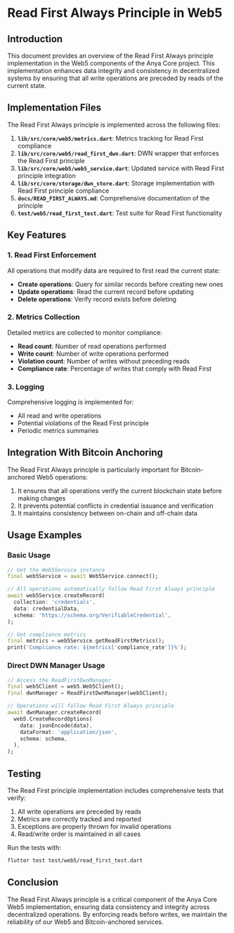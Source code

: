 <!-- markdownlint-disable MD013 line-length -->

# Read First Always Principle in Web5

## Introduction

This document provides an overview of the Read First Always principle implementation in the Web5 components of the Anya Core project. This implementation enhances data integrity and consistency in decentralized systems by ensuring that all write operations are preceded by reads of the current state.

## Implementation Files

The Read First Always principle is implemented across the following files:

1. **`lib/src/core/web5/metrics.dart`**: Metrics tracking for Read First compliance
2. **`lib/src/core/web5/read_first_dwn.dart`**: DWN wrapper that enforces the Read First principle
3. **`lib/src/core/web5/web5_service.dart`**: Updated service with Read First principle integration
4. **`lib/src/core/storage/dwn_store.dart`**: Storage implementation with Read First principle compliance
5. **`docs/READ_FIRST_ALWAYS.md`**: Comprehensive documentation of the principle
6. **`test/web5/read_first_test.dart`**: Test suite for Read First functionality

## Key Features

### 1. Read First Enforcement

All operations that modify data are required to first read the current state:

- **Create operations**: Query for similar records before creating new ones
- **Update operations**: Read the current record before updating
- **Delete operations**: Verify record exists before deleting

### 2. Metrics Collection

Detailed metrics are collected to monitor compliance:

- **Read count**: Number of read operations performed
- **Write count**: Number of write operations performed
- **Violation count**: Number of writes without preceding reads
- **Compliance rate**: Percentage of writes that comply with Read First

### 3. Logging

Comprehensive logging is implemented for:

- All read and write operations
- Potential violations of the Read First principle
- Periodic metrics summaries

## Integration With Bitcoin Anchoring

The Read First Always principle is particularly important for Bitcoin-anchored Web5 operations:

1. It ensures that all operations verify the current blockchain state before making changes
2. It prevents potential conflicts in credential issuance and verification
3. It maintains consistency between on-chain and off-chain data

## Usage Examples

### Basic Usage

```dart
// Get the Web5Service instance
final web5Service = await Web5Service.connect();

// All operations automatically follow Read First Always principle
await web5Service.createRecord(
  collection: 'credentials',
  data: credentialData,
  schema: 'https://schema.org/VerifiableCredential',
);

// Get compliance metrics
final metrics = web5Service.getReadFirstMetrics();
print('Compliance rate: ${metrics['compliance_rate']}%');
```

### Direct DWN Manager Usage

```dart
// Access the ReadFirstDwnManager
final web5Client = web5.Web5Client();
final dwnManager = ReadFirstDwnManager(web5Client);

// Operations will follow Read First Always principle
await dwnManager.createRecord(
  web5.CreateRecordOptions(
    data: jsonEncode(data),
    dataFormat: 'application/json',
    schema: schema,
  ),
);
```

## Testing

The Read First principle implementation includes comprehensive tests that verify:

1. All write operations are preceded by reads
2. Metrics are correctly tracked and reported
3. Exceptions are properly thrown for invalid operations
4. Read/write order is maintained in all cases

Run the tests with:

```bash
flutter test test/web5/read_first_test.dart
```

## Conclusion

The Read First Always principle is a critical component of the Anya Core Web5 implementation, ensuring data consistency and integrity across decentralized operations. By enforcing reads before writes, we maintain the reliability of our Web5 and Bitcoin-anchored services.
